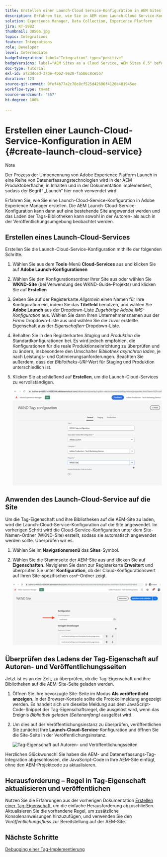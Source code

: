 ```yaml
---
title: Erstellen einer Launch-Cloud Service-Konfiguration in AEM Sites
description: Erfahren Sie, wie Sie in AEM eine Launch-Cloud Service-Konfiguration erstellen. Die Launch-Cloud Service-Konfiguration kann dann auf eine bestehende Site angewendet und das Laden der Tag-Bibliotheken sowohl in der Autoren- als auch in der Veröffentlichungsumgebung beobachtet werden.
solution: Experience Manager, Data Collection, Experience Platform
jira: KT-5982
thumbnail: 38566.jpg
topic: Integrations
feature: Integrations
role: Developer
level: Intermediate
badgeIntegration: label="Integration" type="positive"
badgeVersions: label="AEM Sites as a Cloud Service, AEM Sites 6.5" before-title="false"
doc-type: Tutorial
exl-id: a72ddced-37de-4b62-9e28-fa5b6c8ce5b7
duration: 123
source-git-commit: 9fef4b77a2c70c8cf525d42686f4120e481945ee
workflow-type: tm+mt
source-wordcount: '557'
ht-degree: 100%

---
```


# Erstellen einer Launch-Cloud-Service-Konfiguration in AEM {#create-launch-cloud-service}

>[!NOTE]
>
>Der Prozess der Umbenennung von Adobe Experience Platform Launch in eine Reihe von Datenerfassungstechnologien wird in der AEM Produktoberfläche, in Inhalten und in der Dokumentation implementiert, sodass der Begriff „Launch“ hier noch verwendet wird.

Erfahren Sie, wie Sie eine Launch-Cloud-Service-Konfiguration in Adobe Experience Manager erstellen. Die AEM Launch-Cloud-Service-Konfiguration kann dann auf eine bestehende Site angewendet werden und das Laden der Tags-Bibliotheken kann sowohl in der Autoren- als auch in der Veröffentlichungsumgebung beobachtet werden.

## Erstellen eines Launch-Cloud-Services

Erstellen Sie die Launch-Cloud-Service-Konfiguration mithilfe der folgenden Schritte.

1. Wählen Sie aus dem **Tools**-Menü **Cloud-Services** aus und klicken Sie auf **Adobe Launch-Konfigurationen**

1. Wählen Sie den Konfigurationsordner Ihrer Site aus oder wählen Sie **WKND-Site** (bei Verwendung des WKND-Guide-Projekts) und klicken Sie auf **Erstellen**

1. Geben Sie auf der Registerkarte _Allgemein_ einen Namen für Ihre Konfiguration ein, indem Sie das **Titelfeld** benutzen, und wählen Sie **Adobe Launch** aus der Dropdown-Liste _Zugehörige Adobe IMS-Konfiguration_ aus. Wählen Sie dann Ihren Unternehmensnamen aus der _Firma_ Dropdown-Liste aus und wählen Sie die zuvor erstellte Eigenschaft aus der _Eigenschaften_-Dropdown-Liste.

1. Behalten Sie in den Registerkarten _Staging_ und _Produktion_ die Standardkonfigurationen bei. Es wird jedoch empfohlen, die Konfigurationen für die reale Produktionseinrichtung zu überprüfen und zu ändern, insbesondere den Umschalter _Bibliothek asynchron laden_, je nach Leistungs- und Optimierungsanforderungen. Beachten Sie außerdem, dass der _Bibliotheks-URI_-Wert für Staging und Produktion unterschiedlich ist.

1. Klicken Sie abschließend auf **Erstellen**, um die Launch-Cloud-Services zu vervollständigen.

   ![Launch-Cloud-Services-Konfiguration](assets/launch-cloud-services-config.png)

## Anwenden des Launch-Cloud-Service auf die Site

Um die Tag-Eigenschaft und ihre Bibliotheken auf die AEM-Site zu laden, wird die Launch-Cloud-Service-Konfiguration auf die Site angewendet. Im vorherigen Schritt wird die Cloud-Service-Konfiguration unter dem Site-Namen-Ordner (WKND-Site) erstellt, sodass sie automatisch angewendet werden sollte. Überprüfen wir es.

1. Wählen Sie im **Navigationsmenü** das **Sites**-Symbol.

1. Wählen Sie die Stammseite der AEM-Site aus und klicken Sie auf **Eigenschaften**. Navigieren Sie dann zur Registerkarte **Erweitert** und überprüfen Sie unter **Konfiguration**, ob der Cloud-Konfigurationswert auf Ihren Site-spezifischen `conf`-Ordner zeigt.

   ![Anwenden der Cloud-Services-Konfiguration auf die Site](assets/apply-cloud-services-config-to-site.png)

## Überprüfen des Ladens der Tag-Eigenschaft auf Autoren- und Veröffentlichungsseiten

Jetzt ist es an der Zeit, zu überprüfen, ob die Tag-Eigenschaft und ihre Bibliotheken auf die AEM-Site-Seite geladen werden.

1. Öffnen Sie Ihre bevorzugte Site-Seite im Modus **Als veröffentlicht anzeigen**. In der Browser-Konsole sollte die Protokollmeldung angezeigt werden. Es handelt sich um dieselbe Meldung aus dem JavaScript-Code-Snippet der Tag-Eigenschaftsregel, die ausgelöst wird, wenn das Ereignis _Bibliothek geladen (Seitenanfang)_ ausgelöst wird.

1. Um dies auf der Veröffentlichungsinstanz zu überprüfen, veröffentlichen Sie zunächst Ihre **Launch-Cloud-Service**-Konfiguration und öffnen Sie die Site-Seite in der Veröffentlichungsinstanz.

   ![Tag-Eigenschaft auf Autoren- und Veröffentlichungsseiten](assets/tag-property-on-author-publish-pages.png)

Herzlichen Glückwunsch! Sie haben die AEM- und Datenerfassungs-Tag-Integration abgeschlossen, die JavaScript-Code in Ihre AEM-Site einfügt, ohne den AEM-Projektcode zu aktualisieren.

## Herausforderung – Regel in Tag-Eigenschaft aktualisieren und veröffentlichen

Nutzen Sie die Erfahrungen aus der vorherigen Dokumentation [Erstellen einer Tag-Eigenschaft](./create-tag-property.md), um die einfache Herausforderung abzuschließen. Aktualisieren Sie die vorhandene Regel, um zusätzliche Konsolenanweisungen hinzuzufügen, und verwenden Sie den _Veröffentlichungsfluss_ zur Bereitstellung auf der AEM-Site.

## Nächste Schritte

[Debugging einer Tag-Implementierung](debug-tags-implementation.md)
